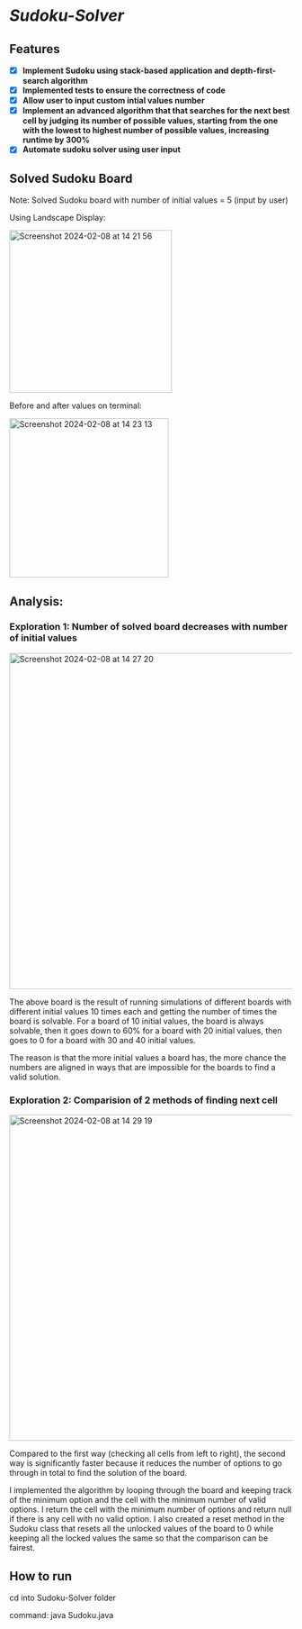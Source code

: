# *Sudoku-Solver*

## Features 
- [x] **Implement Sudoku using stack-based application and depth-first-search algorithm**
- [x] **Implemented tests to ensure the correctness of code**
- [x] **Allow user to input custom intial values number**
- [x] **Implement an advanced algorithm that that searches for the next best cell by judging its number of possible values, starting from the one with the lowest to highest number of possible values, increasing runtime by 300%** 
- [x] **Automate sudoku solver using user input**

## Solved Sudoku Board 
Note: Solved Sudoku board with number of initial values = 5 (input by user) 

Using Landscape Display:


<img width="289" alt="Screenshot 2024-02-08 at 14 21 56" src="https://github.com/ghpham25/Sudoku-Solver/assets/99609320/4d4f03fc-3e57-467d-8129-952f18963219">

Before and after values on terminal: 


<img width="283" alt="Screenshot 2024-02-08 at 14 23 13" src="https://github.com/ghpham25/Sudoku-Solver/assets/99609320/e2cab0a3-8bab-4a01-90b4-380aca561478">

## Analysis: 
### Exploration 1: Number of solved board decreases with number of initial values
<img width="597" alt="Screenshot 2024-02-08 at 14 27 20" src="https://github.com/ghpham25/Sudoku-Solver/assets/99609320/7bf6f76e-5bbd-4821-a7b4-984d98a5e517">

The above board is the result of running simulations of different boards with different initial values 10 times each and getting the number of times the board is solvable. For a board of 10 initial values, the board is always solvable, then it goes down to 60% for a board with 20 initial values, then goes to 0 for a board with 30 and 40 initial values. 

The reason is that the more initial values a board has, the more chance the numbers are aligned in ways that are impossible for the boards to find a valid solution. 

### Exploration 2: Comparision of 2 methods of finding next cell
<img width="579" alt="Screenshot 2024-02-08 at 14 29 19" src="https://github.com/ghpham25/Sudoku-Solver/assets/99609320/4fee6228-2ea6-4e7d-b74e-cbb03f0d10a0">

Compared to the first way (checking all cells from left to right), the second way is significantly faster because it reduces the number of options to go through in total to find the solution of the board. 

I implemented the algorithm by looping through the board and keeping track of the minimum option and the cell with the minimum number of valid options. I return the cell with the minimum number of options and return null if there is any cell with no valid option. I also created a reset method in the Sudoku class that resets all the unlocked values of the board to 0 while keeping all the locked values the same so that the comparison can be fairest. 

## How to run
cd into Sudoku-Solver folder

command: 
java Sudoku.java <number of wanted inital values>

